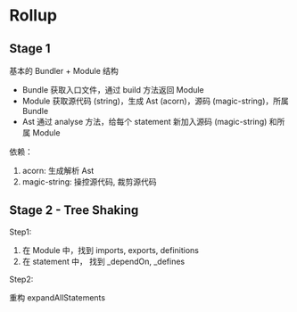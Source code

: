# Rollup

## Stage 1

基本的 Bundler + Module 结构

- Bundle 获取入口文件，通过 build 方法返回 Module
- Module 获取源代码 (string)，生成 Ast (acorn)，源码 (magic-string)，所属 Bundle
- Ast 通过 analyse 方法，给每个 statement 新加入源码 (magic-string) 和所属 Module

依赖：

1. acorn: 生成解析 Ast
2. magic-string: 操控源代码, 裁剪源代码

## Stage 2 - Tree Shaking

Step1:

1. 在 Module 中，找到 imports, exports, definitions
2. 在 statement 中， 找到 _dependOn, _defines

Step2:

重构 expandAllStatements
